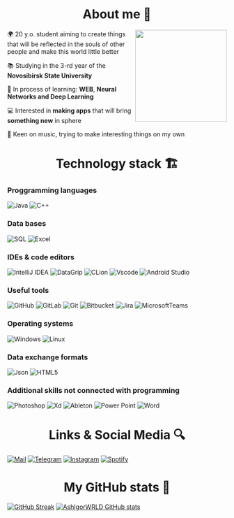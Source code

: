 <h1 align="center"> About me 💽 </h1>

<img align="right" src="https://user-images.githubusercontent.com/98206150/153143873-e8756a2f-be80-45ff-93ab-5ce1e91c4761.gif" height="210" />

🌍 20 y.o. student aiming to create things that will be reflected in the souls of other people and make this world little better  

📚 Studying in the 3-rd year of the **Novosibirsk State University**

🌱 In process of learning: **WEB**, **Neural Networks and Deep Learning**

💻 Interested in **making apps** that will bring **something new** in sphere

🎵 Keen on music, trying to make interesting things on my own

<h1 align="center"> Technology stack 🏗️	</h1>

### Proggramming languages

![Java](https://img.shields.io/badge/-Java-D0D8F7?style=for-the-badge&logo=Java&logoColor=EA2D2F)
![C++](https://img.shields.io/badge/-C++-356094?style=for-the-badge&logo=C&logoColor=FFFFFF)

### Data bases

![SQL](https://img.shields.io/badge/-Postgre_SQL-336791?style=for-the-badge&logo=PostgreSQL&logoColor=FFFFFF)
![Excel](https://img.shields.io/badge/-Excel-007743?style=for-the-badge&logo=MicrosoftExcel&logoColor=FFFFFF)

### IDEs & code editors

![IntelliJ IDEA](https://img.shields.io/badge/-Intellij_idea-BAE1FF?style=for-the-badge&logo=IntellijIdea&logoColor=000000)
![DataGrip](https://img.shields.io/badge/-Data_grip-9378F4?style=for-the-badge&logo=DataGrip&logoColor=000000)
![CLion](https://img.shields.io/badge/-Clion-24C7B5?style=for-the-badge&logo=Clion&logoColor=000000)
![Vscode](https://img.shields.io/badge/-Vscode-2C2C32?style=for-the-badge&logo=VisualStudioCode&logoColor=008BD3)
![Android Studio](https://img.shields.io/badge/-Android_Studio-87BA50?style=for-the-badge&logo=AndroidStudio&logoColor=FFFFFF)

### Useful tools

![GitHub](https://img.shields.io/badge/-GitHub-000000?style=for-the-badge&logo=GitHub&logoColor=FFFFFF)
![GitLab](https://img.shields.io/badge/-GitLab-554488?style=for-the-badge&logo=GitLab&logoColor=FFFFFF)
![Git](https://img.shields.io/badge/-Git-333333?style=for-the-badge&logo=Git&logoColor=F05134)
![Bitbucket](https://img.shields.io/badge/-Bitbucket-0D56C9?style=for-the-badge&logo=Bitbucket&logoColor=FBFFFF)
![Jira](https://img.shields.io/badge/-Jira-0052CC?style=for-the-badge&logo=Jira&logoColor=FFFFFF)
![MicrosoftTeams](https://img.shields.io/badge/-Microsoft_Teams-6E76D4?style=for-the-badge&logo=MicrosoftTeams&logoColor=FFFFFF)

### Operating systems
![Windows](https://img.shields.io/badge/-Windows-4D82E0?style=for-the-badge&logo=Windows&logoColor=FFFFFF)
![Linux](https://img.shields.io/badge/-Linux-7F88A3?style=for-the-badge&logo=Linux&logoColor=000000)

### Data exchange formats

![Json](https://img.shields.io/badge/-Json-0070C0?style=for-the-badge&logo=Json&logoColor=000000)
![HTML5](https://img.shields.io/badge/-Html5-E44D26?style=for-the-badge&logo=Html5&logoColor=FFFFFF)

### Additional skills not connected with programming

![Photoshop](https://img.shields.io/badge/-Photoshop-31A8FF?style=for-the-badge&logo=AdobePhotoshop&logoColor=001E36)
![Xd](https://img.shields.io/badge/-ADOBE_XD-FF61F6?style=for-the-badge&logo=AdobeXd&logoColor=450034)
![Ableton](https://img.shields.io/badge/-Ableton_Live-000000?style=for-the-badge&logo=AbletonLive&logoColor=FFFFFF)
![Power Point](https://img.shields.io/badge/-power_point-CB4424?style=for-the-badge&logo=MicrosoftPowerPoint&logoColor=FFFFFF)
![Word](https://img.shields.io/badge/-Word-2B5797?style=for-the-badge&logo=MicrosoftWord&logoColor=FFFFFF)

<h1 align="center"> Links & Social Media 🔍</h1>

[![Mail](https://img.shields.io/badge/-Mail-EA4335?style=for-the-badge&logo=GMAIL&logoColor=FFFFFF)](mailto:ashigorwrld@gmail.com)
[![Telegram](https://img.shields.io/badge/-Telegram-28A0DC?style=for-the-badge&logo=Telegram&logoColor=FFFFFF)](https://t.me/RoggyAsh)
[![Instagram](https://img.shields.io/badge/-Instagram-D24197?style=for-the-badge&logo=Instagram&logoColor=FFFFFF)](https://www.instagram.com/igor_hw/)
[![Spotify](https://img.shields.io/badge/-Spotify-20D762?style=for-the-badge&logo=Spotify&logoColor=000000)](https://open.spotify.com/user/8c5yeggw3oegh9fgff7io2x2i)

<h1 align="center"> My GitHub stats 📝</h1>

[![GitHub Streak](https://github-readme-streak-stats.herokuapp.com?user=AshIgorWrld&theme=tokyonight&date_format=M%20j%5B%2C%20Y%5D)](https://git.io/streak-stats)
[![AshIgorWRLD GitHub stats](https://github-readme-stats.vercel.app/api?username=AshIgorWRLD&theme=tokyonight)](https://github.com/AshIgorWRLD/github-readme-stats)
